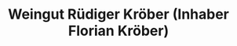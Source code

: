 ---
title: "Weingut Rüdiger Kröber (Inhaber Florian Kröber)"
url: /winningen/weingut-ruediger-kroeber-inhaber-florian-kroeber/
shop: Spirituosen
---